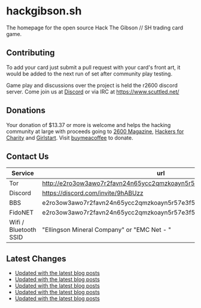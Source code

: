 # hackgibson.sh
The homepage for the open source Hack The Gibson // SH trading card game.


## Contributing

To add your card just submit a pull request with your card's front art, it would be added to the next run of set after community play testing.

Game play and discussions over the project is held the r2600 discord server. Come join us at [Discord](https://discord.com/invite/9hABUzz) or via IRC at https://www.scuttled.net/


## Donations

Your donation of $13.37 or more is welcome and helps the hacking community at large with proceeds going to [2600 Magazine](https://2600.com/), [Hackers for Charity](https://hackersforcharity.org) and [Girlstart](https://girlstart.org).  Visit [buymeacoffee](https://www.buymeacoffee.com/hackgibson.sh) to donate.


## Contact Us

Service | url
-|-
Tor | http://e2ro3ow3awo7r2favn24n65ycc2qmzkoayn5r57e3f56nvjwdcgg32ad.onion
Discord | https://discord.com/invite/9hABUzz
BBS | e2ro3ow3awo7r2favn24n65ycc2qmzkoayn5r57e3f56nvjwdcgg32ad.onion:23
FidoNET | e2ro3ow3awo7r2favn24n65ycc2qmzkoayn5r57e3f56nvjwdcgg32ad.onion:24554
Wifi / Bluetooth SSID | "Ellingson Mineral Company" or "EMC Net - <fidonet address>"

## Latest Changes
<!-- BLOG-POST-LIST:START -->
- [Updated with the latest blog posts](https://github.com/DFW2600/hackgibson.sh/commit/a951dea9c7631c15dc7f2fcabea536f8d8c2030e)
- [Updated with the latest blog posts](https://github.com/DFW2600/hackgibson.sh/commit/65baea4b10a4e98d83da979aec3f79e44dd63962)
- [Updated with the latest blog posts](https://github.com/DFW2600/hackgibson.sh/commit/b1d02e6648c3d8ddf76bc734a759146fdaefb62f)
- [Updated with the latest blog posts](https://github.com/DFW2600/hackgibson.sh/commit/30912ccbebf98fb44d7adfb128412fa8e966f413)
- [Updated with the latest blog posts](https://github.com/DFW2600/hackgibson.sh/commit/3ae8a46f98662806f813d76528bcf8da0f0a9ef1)
<!-- BLOG-POST-LIST:END -->

